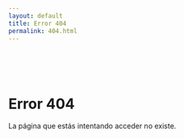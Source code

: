 ```yaml
---
layout: default
title: Error 404
permalink: 404.html
---
```


<br><br><br>

<div class="block-title">
    <h1>Error 404</h1>
    <p>La página que estás intentando acceder no existe.</p>
</div>
